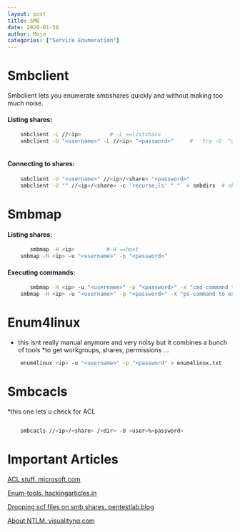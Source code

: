 ```yaml
---
layout: post 
title: SMB
date: 2020-01-30
author: Mojo
categories: ["Service Enumeration"]
---
```

# **Smbclient**
Smbclient lets you enumerate smbshares quickly and without making
too much noise.

#### Listing shares:
```bash
	smbclient -L //<ip>         # -L ==listshars
	smbclient -U "<username>" -L //<ip> "<password>"	 #   try -U  "guest"| "" |"anonymous"
	
```

#### Connecting to shares:

```bash
	smbclient -U "<username>" //<ip>/<share> "<password>"
 	smbclient -U "" //<ip>/<share> -c 'recurse;ls' " "  > smbdirs  # show files on share
```

# **Smbmap**


#### Listing shares:
```bash
       smbmap -H <ip>          #-H ==host	
	smbmap -H <ip> -u "<username>" -p "<password>"
```
#### Executing commands:
```bash
       smbmap -H <ip> -u "<username>" -p "<password>" -x "cmd-command to execute" 
	smbmap -H <ip> -u "<username>" -p "<password>" -X "ps-command to execute" 
```

# **Enum4linux**
* this isnt really manual anymore and very noisy but it combines a bunch of tools
*to get workgroups, shares, permissions ...

```bash
	enum4linux <ip> -u "<username>" -p "<password" > enum4linux.txt
```
# **Smbcacls**
*this one lets u check for ACL

```bash

	smbcacls //<ip>/<share> /<dir> -U <user>%<password>
```
# **Important Articles**

[ACL stuff. microsoft.com](https://docs.microsoft.com/en-us/archive/msdn-magazine/2008/november/access-control-understanding-windows-file-and-registry-permissions)

[Enum-tools. hackingarticles.in](https://www.hackingarticles.in/a-little-guide-to-smb-enumeration/)

[Dropping scf files on smb shares. pentestlab.blog](https://pentestlab.blog/2017/12/13/smb-share-scf-file-attacks/)

[About NTLM. visualitynq.com](https://visualitynq.com/articles/95-server-message-block-smb-most-important-features)

